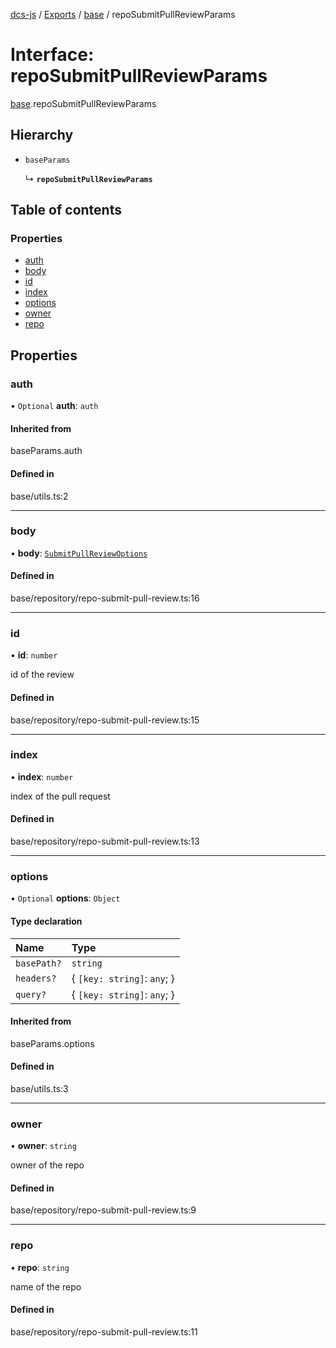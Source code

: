 [dcs-js](../README.md) / [Exports](../modules.md) / [base](../modules/base.md) / repoSubmitPullReviewParams

# Interface: repoSubmitPullReviewParams

[base](../modules/base.md).repoSubmitPullReviewParams

## Hierarchy

- `baseParams`

  ↳ **`repoSubmitPullReviewParams`**

## Table of contents

### Properties

- [auth](base.repoSubmitPullReviewParams.md#auth)
- [body](base.repoSubmitPullReviewParams.md#body)
- [id](base.repoSubmitPullReviewParams.md#id)
- [index](base.repoSubmitPullReviewParams.md#index)
- [options](base.repoSubmitPullReviewParams.md#options)
- [owner](base.repoSubmitPullReviewParams.md#owner)
- [repo](base.repoSubmitPullReviewParams.md#repo)

## Properties

### <a id="auth" name="auth"></a> auth

• `Optional` **auth**: `auth`

#### Inherited from

baseParams.auth

#### Defined in

base/utils.ts:2

___

### <a id="body" name="body"></a> body

• **body**: [`SubmitPullReviewOptions`](base.SubmitPullReviewOptions.md)

#### Defined in

base/repository/repo-submit-pull-review.ts:16

___

### <a id="id" name="id"></a> id

• **id**: `number`

id of the review

#### Defined in

base/repository/repo-submit-pull-review.ts:15

___

### <a id="index" name="index"></a> index

• **index**: `number`

index of the pull request

#### Defined in

base/repository/repo-submit-pull-review.ts:13

___

### <a id="options" name="options"></a> options

• `Optional` **options**: `Object`

#### Type declaration

| Name | Type |
| :------ | :------ |
| `basePath?` | `string` |
| `headers?` | { `[key: string]`: `any`;  } |
| `query?` | { `[key: string]`: `any`;  } |

#### Inherited from

baseParams.options

#### Defined in

base/utils.ts:3

___

### <a id="owner" name="owner"></a> owner

• **owner**: `string`

owner of the repo

#### Defined in

base/repository/repo-submit-pull-review.ts:9

___

### <a id="repo" name="repo"></a> repo

• **repo**: `string`

name of the repo

#### Defined in

base/repository/repo-submit-pull-review.ts:11
